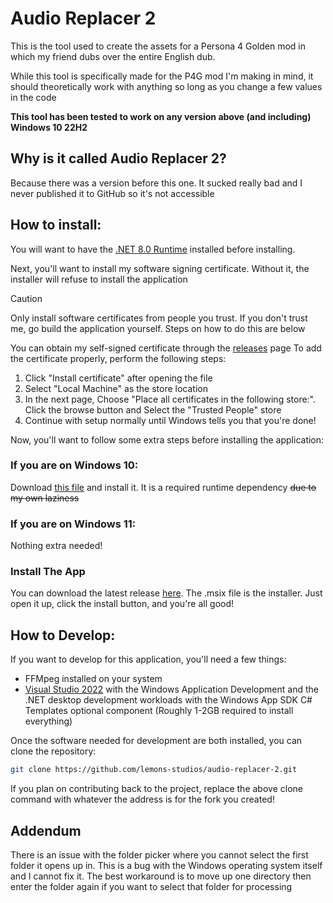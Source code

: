 # Audio Replacer 2
This is the tool used to create the assets for a Persona 4 Golden mod in which my friend dubs over the entire English dub.

While this tool is specifically made for the P4G mod I'm making in mind, it should theoretically work with anything so long as you change a few values in the code

**This tool has been tested to work on any version above (and including) Windows 10 22H2**

## Why is it called Audio Replacer 2?
Because there was a version before this one. It sucked really bad and I never published it to GitHub so it's not accessible

## How to install:
You will want to have the [.NET 8.0 Runtime](https://dotnet.microsoft.com/en-us/download/dotnet/thank-you/runtime-8.0.11-windows-x64-installer) installed before installing.

Next, you'll want to install my software signing certificate. Without it, the installer will refuse to install the application
> [!CAUTION]
> Only install software certificates from people you trust. If you don't trust me, go build the application yourself. Steps on how to do this are below

You can obtain my self-signed certificate through the [releases](https://github.com/lemons-studios/audio-replacer-2/releases/latest) page
To add the certificate properly, perform the following steps:
1. Click "Install certificate" after opening the file
2. Select "Local Machine" as the store location
3. In the next page, Choose "Place all certificates in the following store:". Click the browse button and Select the "Trusted People" store
4. Continue with setup normally until Windows tells you that you're done!

Now, you'll want to follow some extra steps before installing the application:

### If you are on Windows 10:
Download [this file](https://github.com/microsoft/winget-cli/releases/download/v1.9.25200/Microsoft.DesktopAppInstaller_8wekyb3d8bbwe.msixbundle) and install it. It is a required runtime dependency ~~due to my own laziness~~

### If you are on Windows 11:
Nothing extra needed!

### Install The App
You can download the latest release [here](https://github.com/lemons-studios/audio-replacer-2/releases/latest). The .msix file is the installer. Just open it up, click the install button, and you're all good!

## How to Develop:
If you want to develop for this application, you'll need a few things:
- FFMpeg installed on your system
- [Visual Studio 2022](https://visualstudio.microsoft.com/vs/) with the Windows Application Development and the .NET desktop development workloads with the Windows App SDK C# Templates optional component (Roughly 1-2GB required to install everything)

Once the software needed for development are both installed, you can clone the repository:
```sh
git clone https://github.com/lemons-studios/audio-replacer-2.git
```
If you plan on contributing back to the project, replace the above clone command with whatever the address is for the fork you created!


## Addendum
There is an issue with the folder picker where you cannot select the first folder it opens up in. This is a bug with the Windows operating system itself and I cannot fix it. The best workaround is to move up one directory then enter the folder again if you want to select that folder for processing
